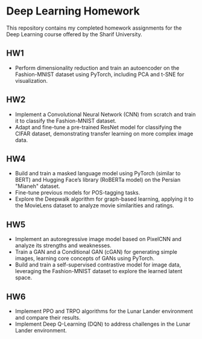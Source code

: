 # Deep Learning Homework
This repository contains my completed homework assignments for the Deep Learning course offered by the Sharif University.

## HW1
- Perform dimensionality reduction and train an autoencoder on the Fashion-MNIST dataset using PyTorch, including PCA and t-SNE for visualization.

## HW2
- Implement a Convolutional Neural Network (CNN) from scratch and train it to classify the Fashion-MNIST dataset.
- Adapt and fine-tune a pre-trained ResNet model for classifying the CIFAR dataset, demonstrating transfer learning on more complex image data.

## HW4
- Build and train a masked language model using PyTorch (similar to BERT) and Hugging Face’s library (RoBERTa model) on the Persian "Mianeh" dataset.
- Fine-tune previous models for POS-tagging tasks.
- Explore the Deepwalk algorithm for graph-based learning, applying it to the MovieLens dataset to analyze movie similarities and ratings.

## HW5
- Implement an autoregressive image model based on PixelCNN and analyze its strengths and weaknesses.
- Train a GAN and a Conditional GAN (cGAN) for generating simple images, learning core concepts of GANs using PyTorch.
- Build and train a self-supervised contrastive model for image data, leveraging the Fashion-MNIST dataset to explore the learned latent space.

## HW6
- Implement PPO and TRPO algorithms for the Lunar Lander environment and compare their results.
- Implement Deep Q-Learning (DQN) to address challenges in the Lunar Lander environment.

